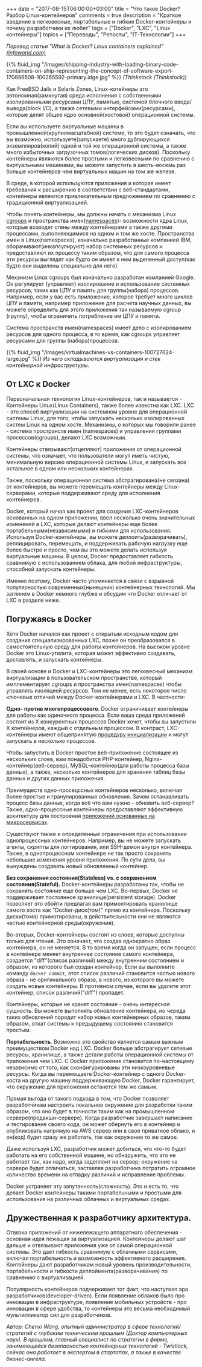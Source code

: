 +++
date = "2017-08-15T06:00:00+03:00"
title = "Что такое Docker? Разбор Linux-контейнеров"
comments = true
description = "Краткое введение в легковесные, портабельные и гибкие Docker-контейнеры и почему разработчики их любят"
tags = ["Docker", "LXC", "Linux контейнеры"]
topics = ["Переводы", "Репосты", "IT-Технологии"]
+++

*<p>Перевод статьи "What is Docker? Linux containers explained" <a href="http://www.infoworld.com/article/3204171/linux/what-is-docker-linux-containers-explained.html" target="_blank">(infoworld.com)</a></p>*

{{% fluid_img "/images/shipping-industry-with-loading-binary-code-containers-on-ship-representing-the-concept-of-software-export-170886508-100265592-primary.idge.jpg" %}}
*(Thinkstock (Thinkstock))*

Как FreeBSD Jails и Solaris Zones, Linux-котейнеры это автономная(замкнутая) среда исполнения с собственными изолированными ресурсами ЦПУ, памятью, системой блочного ввода/вывода(block I/O), а также сетевыми интерфейсами(ресурсами), которые делят общее ядро основной(хостовой) операционной системы. 

Если вы используете виртуальные машины в промышленной(крупномасштабной) системе, то это будет означать, что вы возможно, используете(запускаете) много дублирующихся экземпляров(копий) одной и той же операционной системы, а также много избыточных загрузочных томов(логических дисков). Поскольку контейнеры являются более простыми и легковесными по сравнению с виртуальными машинами, вы можете запустить в шесть-восемь раз больше контейнеров чем виртуальных машин на том же железе.

В среде, в которой используются приложения и которая имеет требования к расширению в соответствии с веб-стандартами, контейнеры являются привлекательным предложением по сравнению с традиционной виртуализацией.

<!--more-->

Чтобы понять контейнеры, мы должны начать с механизма Linux [cgroups](http://man7.org/linux/man-pages/man7/cgroups.7.html) и пространства имен([namespaces](http://man7.org/linux/man-pages/man7/namespaces.7.html))- возможности ядра Linux, которые возводят стены между контейнерами а также другими процессами, выполняющимися на одном и том же хосте. Пространства имен в Linux(namespaces), изначально разработанные компанией IBM, оборачивают(инкапсулируют) набор системных ресурсов и предоставляют их процессу таким образом, что для самого процесса эти ресурсы выглядят как будто он имеет к ним выделенный доступ(как будто они выделены специально для него).

Механизм Linux cgroups был изначально разработан компанией Google. Он регулирует (управляет) изолирование и использование системных ресурсов, таких как ЦПУ и память для группы(набора) процессов. Например, если у вас есть приложение, которое требует много циклов ЦПУ и памяти, например приложение для расчета научных данных, вы можете определить для этого приложения так называемую cgroup (группу), чтобы ограничить потребление им ЦПУ и памяти. 

Система пространств имен(namespaces) имеет дело с изолированием ресурсов для одного процесса, в то время, как cgroups управляет ресурсами для группы (набора)процессов.

{{% fluid_img "/images/virtualmachines-vs-containers-100727624-large.jpg" %}}
*Из чего складываются виртуализация и стек контейнерной инфраструктуры.*

<h2>От LXC к Docker</h2>

Первоначальная технология Linux-контейнеров, так и называется - Контейнеры Linux(Linux Containers), также более известна как LXC. LXC - это способ виртуализации на системном уровне для операционной системы Linux, для того, чтобы запускать несколько изолированных систем Linux на одном хосте. Механизмы, о которых мы говорили ранее - система пространств имен (namespaces) и управления группами просессов(cgroups), делают LXC возможным.

Контейнеры отвязывают(отцепляют) приложения от операционной системы, что означает, что пользователи могут иметь чистую, минимальную версию операционной системы Linux, и запускать все остальное в одном или нескольких контейнерах.

Также, поскольку операционная система абстрагирована(не связана) от контейнеров, вы можете перемещать контейнеры между Linux-серверами, которые поддерживают среду для исполнения контейнеров.

Docker, который начал как проект для создания LXC-контейнеров основанных на одном приложении, ввел несколько очень значительных изменений в LXC, которые делают контейнеры еще более портабельными(независимыми) и гибкими для использования. Используя Docker-контейнеры, вы можете деплоить(разворачивать), реплицировать, перемещать, и поддерживать рабочую нагрузку еще более быстро и просто, чем вы это можете делать используя виртуальные машины. В целом, Docker предоставляет гибкость сравнимую с использованием облака, для любой инфраструктуры, способной запускать контейнеры.

Именно поэтому, Docker часто упоминается в связи с взрывной популярностью современных(нынешних) контейнерных технологий. Мы заглянем в Docker немного глубже и обсудим что Docker отличает от LXC в разделе ниже. 

<h2>Погружаясь в Docker</h2>

Хотя Docker начался как проект с открытым исходным кодом для создания специализированных LXC, позже он преобразовался в самостоятельную среду для работы контейнеров. На высоком уровне Docker это Linux-утилита, которая может эффективно создавать, доставлять, и запускать контейнеры.

В своей основе и Docker и LXC-контейнеры это легковесный механизм виртуализации в пользовательском пространстве, который имплементирует cgroups и пространства имен(namespaces) чтобы управлять изоляцией ресурсов. Тем не менее, есть некоторое число ключевых отличий между Docker-контейнерами и LXC. В частности:

**Одно- против многопроцессового**. Docker ограничивает контейнеры для работы как одиночного процесса. Если ваша среда приложений состоит из X конкурентных процессов Docker хочет, чтобы вы запустили X контейнеров, каждый с отдельным процессом. В контраст, LXC-контейнеры имеют общепринятую [процедуру инициализации](http://www.yolinux.com/TUTORIALS/LinuxTutorialInitProcess.html) и могут запускать в несколько процессов.

Чтобы запустить в Docker простое веб-приложение состоящее из нескольких слоев, вам понадобится PHP-контейнер, Nginx-контейнер(веб-сервер), MySQL-контейнер(для работы процесса базы данных), а также, несколько контейнеров для хранения таблиц базы данных и других данных приложения.

Преимуществ одно-просецссных контейнеров несколько, включая более простые и гранулированные обновления. Зачем останавливать процесс базы данных, когда всё что вам нужно - обновить веб-сервер? Также, одно-процессные контейнеры предоставляют эффективную архитектуру для построения [приложений основанных на микросервисах](http://www.infoworld.com/article/3200034/application-development/why-you-should-use-microservices.html).

Существуют также и определенные ограничения при использовании однопроцессных контейнеров. Например, вы не можете запускать агенты, скрипты для логгирования, или SSH-демон внутри контейнера. Также, в однопроцессном контейнере не так просто сохранять небольшие изменения уровня приложения. По сути дела, вы вынуждены создавать новый обновленный контейнер.

**Без сохранения состояния(Stateless) vs. с сохранением состояния(Stateful).** Docker-контейнеры разработаны так, чтобы не сохранять состояние еще больше чем LXC. Во-первых, Docker не поддерживает постоянное хранилище(persistent storage). Docker позволяет это обойти предлагая вам примонтировать хранилище самого хоста как "Docker-диск(том)" прямо из контейнера. Поскольку диски(тома) примотированы, в действительности они не являются частью контейнерной среды(окружения).

Во-вторых, Docker-контейнеры состоят из слоев, которые доступны только для чтения. Это означает, что создав однократно образ контейнера, он не меняется. В то время когда он запущен, если процесс в контейнере меняет внутреннее состояние самого контейнера, создается "diff"(список различий) между внутренним состоянием и образом, из которого был создан контейнер. Если вы выполните команду ```docker commit```, этот список различий становится частью нового образа - не оригинального образа, а нового, из которого вы можете создать новые контейнеры. В противном случае, если вы удалите этот контейнер, список различий("diff") пропадет.

Контейнеры, которые не хранят состояние - очень интересная сущность. Вы можете выполнять обновление контейнера, но череда таких обновлений породит набор новых контейнерных образов, таким образом, откат системы к предыдущему состоянию становится простым.

**Портабельность**. Возможно это свойство является самым важным преимуществом Docker над LXC. Docker больше абстрагирует сетевые ресурсы, хранилище, а также детали работы операционной системы от приложения чем LXC. С Docker приложение становится по-настоящему независимо от того, как сконфигурированы эти низкоуровневые ресурсы. Когда вы перемещаете Docker-контейнер с одного Docker-хоста на другую машину поддерживающую Docker, Docker гарантирует, что окружение для приложения останется тем же самым.

Прямая выгода от такого подхода в том, что Docker позволяет разработчикам настроить локальное окружение для разработки таким образом, что оно будет в точности таким как на промышленном сервере(продакшн-сервере). Когда разработчик завершает написание и тестирование своего кода, он может обернуть его в контейнер и опубликовать напрямую на AWS сервер или в свое приватное облако, и он(код) будет сразу же работать, так как окружение то же самое.

Даже используя LXC, разработчик может добиться, что что-то будет работать на его собственной машине, но обнаружить, что это не работает так, как надо, когда задеплоит на сервер; окружение на сервере будет отличаться, заставляя разработчика потратить огромное количество времени на отладку различий и исправление проблемы.

Docker устраняет эту запутанность(сложность). Это и есть то, что делает Docker контейнеры такими портабельными и простыми для использования на различных облачных и виртуальных средах.

<h2>Дружественная к разработчику архитектура.</h2>

Отвязка приложений от нижележащего аппаратного обеспечения - основная идея лежащая за виртуализацией. Контейнеры делают шаг дальше и отвязывают приложения уже от самой операционной системы. Это дает гибкость сравнимую с облачными сервисами, включая портабельность и возможность эффективного расширения. Контейнеры дают разработчикам новый уровень производительности, портабельности и гибкости деплоймента(разворачивания) по сравнению с виртуализацией.

Популярность контейнеров подчеркивает тот факт, что наступает эра разработчиков(developer-driven). Если появление облаков было про инновации в инфраструктуре, появление мобильных устройств - про инновации в сфере удобства, то контейнеры это весьма необходимый мультипликатор сил для разработчиков.

*Автор: Chenxi Wang, опытный администратор в сфере технологий/стратегий с глубоким техническим прошлым (Доктор компьютерных наук). В прошлом, главный специалист по стратегии в фирме, занимающейся безопасностью контейнерных технологий - Twistlock, сейчас она работает в экспертом в стартапах, а также в качестве бизнес-ангела.*